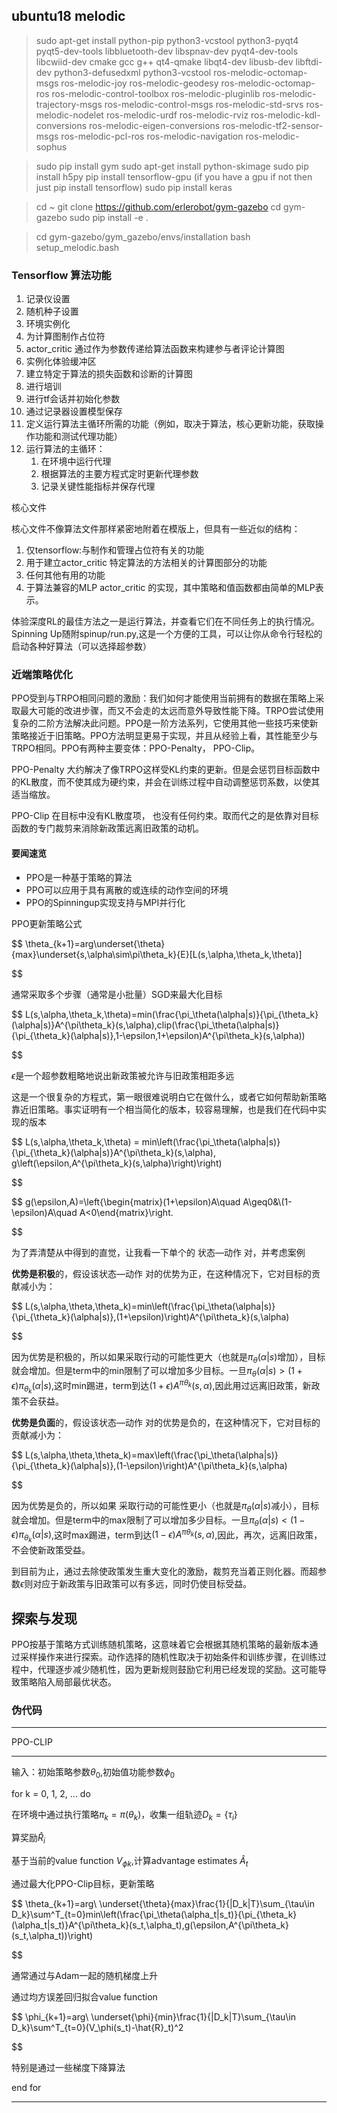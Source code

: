 ## ubuntu18 melodic

> sudo apt-get install
> python-pip python3-vcstool python3-pyqt4
> pyqt5-dev-tools
> libbluetooth-dev libspnav-dev
> pyqt4-dev-tools libcwiid-dev
> cmake gcc g++ qt4-qmake libqt4-dev
> libusb-dev libftdi-dev
> python3-defusedxml python3-vcstool
> ros-melodic-octomap-msgs
> ros-melodic-joy
> ros-melodic-geodesy
> ros-melodic-octomap-ros
> ros-melodic-control-toolbox
> ros-melodic-pluginlib
> ros-melodic-trajectory-msgs
> ros-melodic-control-msgs
> ros-melodic-std-srvs
> ros-melodic-nodelet
> ros-melodic-urdf
> ros-melodic-rviz
> ros-melodic-kdl-conversions
> ros-melodic-eigen-conversions
> ros-melodic-tf2-sensor-msgs
> ros-melodic-pcl-ros
> ros-melodic-navigation
> ros-melodic-sophus

> sudo pip install gym
> sudo apt-get install python-skimage
> sudo pip install h5py
> pip install tensorflow-gpu (if you have a gpu if not then just pip install tensorflow)
> sudo pip install keras

> cd ~
> git clone https://github.com/erlerobot/gym-gazebo
> cd gym-gazebo
> sudo pip install -e .

> cd gym-gazebo/gym_gazebo/envs/installation
> bash setup_melodic.bash

### Tensorflow 算法功能

1. 记录仪设置
2. 随机种子设置
3. 环境实例化
4. 为计算图制作占位符
5. actor_critic 通过作为参数传递给算法函数来构建参与者评论计算图
6. 实例化体验缓冲区
7. 建立特定于算法的损失函数和诊断的计算图
8. 进行培训
9. 进行tf会话并初始化参数
10. 通过记录器设置模型保存
11. 定义运行算法主循环所需的功能（例如，取决于算法，核心更新功能，获取操作功能和测试代理功能）
12. 运行算法的主循环：
    1. 在环境中运行代理
    2. 根据算法的主要方程式定时更新代理参数
    3. 记录关键性能指标并保存代理

核心文件

核心文件不像算法文件那样紧密地附着在模版上，但具有一些近似的结构：

1. 仅tensorflow:与制作和管理占位符有关的功能
2. 用于建立actor_critic 特定算法的方法相关的计算图部分的功能
3. 任何其他有用的功能
4. 于算法兼容的MLP actor_critic 的实现，其中策略和值函数都由简单的MLP表示。

体验深度RL的最佳方法之一是运行算法，并查看它们在不同任务上的执行情况。Spinning Up随附spinup/run.py,这是一个方便的工具，可以让你从命令行轻松的启动各种好算法（可以选择超参数）

### 近端策略优化

PPO受到与TRPO相同问题的激励：我们如何才能使用当前拥有的数据在策略上采取最大可能的改进步骤，而又不会走的太远而意外导致性能下降。TRPO尝试使用复杂的二阶方法解决此问题。PPO是一阶方法系列，它使用其他一些技巧来使新策略接近于旧策略。PPO方法明显更易于实现，并且从经验上看，其性能至少与TRPO相同。PPO有两种主要变体：PPO-Penalty， PPO-Clip。

PPO-Penalty 大约解决了像TRPO这样受KL约束的更新。但是会惩罚目标函数中的KL散度，而不使其成为硬约束，并会在训练过程中自动调整惩罚系数，以使其适当缩放。

PPO-Clip 在目标中没有KL散度项， 也没有任何约束。取而代之的是依靠对目标函数的专门裁剪来消除新政策远离旧政策的动机。

#### 要闻速览

* PPO是一种基于策略的算法
* PPO可以应用于具有离散的或连续的动作空间的环境
* PPO的Spinningup实现支持与MPI并行化

PPO更新策略公式

$$
\theta_{k+1}=arg\underset{\theta}{max}\underset{s,\alpha\sim\pi\theta_k}{E}[L(s,\alpha,\theta_k,\theta)]

$$

通常采取多个步骤（通常是小批量）SGD来最大化目标

$$
L(s,\alpha,\theta_k,\theta)=min(\frac{\pi_\theta(\alpha|s)}{\pi_{\theta_k}(\alpha|s)}A^{\pi\theta_k}(s,\alpha),clip(\frac{\pi_\theta(\alpha|s)}{\pi_{\theta_k}(\alpha|s)},1-\epsilon,1+\epsilon)A^{\pi\theta_k}(s,\alpha))

$$

$\epsilon$是一个超参数粗略地说出新政策被允许与旧政策相距多远

这是一个很复杂的方程式，第一眼很难说明白它在做什么，或者它如何帮助新策略靠近旧策略。事实证明有一个相当简化的版本，较容易理解，也是我们在代码中实现的版本

$$
L(s,\alpha,\theta_k,\theta) = min\left(\frac{\pi_\theta(\alpha|s)}{\pi_{\theta_k}(\alpha|s)}A^{\pi\theta_k}(s,\alpha), g\left(\epsilon,A^{\pi\theta_k}(s,\alpha)\right)\right)

$$

$$
g(\epsilon,A)=\left\{\begin{matrix}(1+\epsilon)A\quad A\geq0&\\(1-\epsilon)A\quad A<0\end{matrix}\right.

$$

为了弄清楚从中得到的直觉，让我看一下单个的 状态—动作 对，并考虑案例

**优势是积极**的，假设该状态—动作 对的优势为正，在这种情况下，它对目标的贡献减小为：

$$
L(s,\alpha,\theta,\theta_k)=min\left(\frac{\pi_\theta(\alpha|s)}{\pi_{\theta_k}(\alpha|s)},(1+\epsilon)\right)A^{\pi\theta_k}(s,\alpha)

$$

因为优势是积极的，所以如果采取行动的可能性更大（也就是$\pi_{\theta}(\alpha|s)$增加），目标就会增加。但是term中的min限制了可以增加多少目标。一旦$\pi_\theta(\alpha|s)>(1+\epsilon)\pi_{\theta_k}(\alpha|s)$,这时min踢进，term到达$(1+\epsilon)A^{\pi\theta_k}(s,\alpha)$,因此用过远离旧政策，新政策不会获益。

**优势是负面**的，假设该状态—动作 对的优势是负的，在这种情况下，它对目标的贡献减小为：

$$
L(s,\alpha,\theta,\theta_k)=max\left(\frac{\pi_\theta(\alpha|s)}{\pi_{\theta_k}(\alpha|s)},(1-\epsilon)\right)A^{\pi\theta_k}(s,\alpha)

$$

因为优势是负的，所以如果 采取行动的可能性更小（也就是$\pi_\theta(\alpha|s)$减小），目标就会增加。但是term中的max限制了可以增加多少目标。一旦$\pi_\theta(\alpha|s)<(1-\epsilon)\pi_{\theta_k}(\alpha|s)$,这时max踢进，term到达$(1-\epsilon)A^{\pi\theta_k}(s,\alpha)$,因此，再次，远离旧政策，不会使新政策受益。

到目前为止，通过去除使政策发生重大变化的激励，裁剪充当着正则化器。而超参数$\epsilon$则对应于新政策与旧政策可以有多远，同时仍使目标受益。

## 探索与发现

PPO按基于策略方式训练随机策略，这意味着它会根据其随机策略的最新版本通过采样操作来进行探索。动作选择的随机性取决于初始条件和训练步骤，在训练过程中，代理逐步减少随机性，因为更新规则鼓励它利用已经发现的奖励。这可能导致策略陷入局部最优状态。

### 伪代码

---

PPO-CLIP

---

输入：初始策略参数$\theta_0$,初始值功能参数$\phi_0$

for k = 0, 1, 2, ... do

   在环境中通过执行策略$\pi_k=\pi(\theta_k)$，收集一组轨迹$D_k=\{\tau_i\}$

   算奖励$\hat{R}_i$

   基于当前的value function $V_{\phi k}$,计算advantage estimates $\hat{A}_t$

   通过最大化PPO-Clip目标，更新策略

$$
\theta_{k+1}=arg\ \underset{\theta}{max}\frac{1}{|D_k|T}\sum_{\tau\in D_k}\sum^T_{t=0}min\left(\frac{\pi_\theta(\alpha_t|s_t)}{\pi_{\theta_k}(\alpha_t|s_t)}A^{\pi\theta_k}(s_t,\alpha_t),g(\epsilon,A^{\pi\theta_k}(s_t,\alpha_t))\right)

$$

   通常通过与Adam一起的随机梯度上升

   通过均方误差回归拟合value function

$$
\phi_{k+1}=arg\ \underset{\phi}{min}\frac{1}{|D_k|T}\sum_{\tau\in D_k}\sum^T_{t=0}(V_\phi(s_t)-\hat{R}_t)^2

$$

   特别是通过一些梯度下降算法

end for

---

